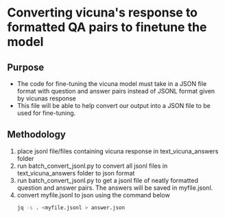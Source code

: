 # Converting vicuna's response to formatted QA pairs to finetune the model
## Purpose
- The code for fine-tuning the vicuna model must take in a JSON file format with question and answer pairs instead of JSONL format given by vicunas response
- This file will be able to help convert our output into a JSON file to be used for fine-tuning.

## Methodology
1) place jsonl file/files containing vicuna response in text_vicuna_answers folder
2) run batch_convert_jsonl.py to convert all jsonl files in text_vicuna_answers folder to json format
3) run batch_convert_jsonl.py to get a jsonl file of neatly formatted question and answer pairs. The answers will be saved in myfile.jsonl.
4) convert myfile.jsonl to json using the command below
   ```bash
   jq -s . <myfile.jsonl > answer.json
   ```
